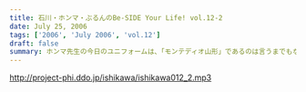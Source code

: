 ```yaml
---
title: 石川・ホンマ・ぶるんのBe-SIDE Your Life! vol.12-2
date: July 25, 2006
tags: ['2006', 'July 2006', 'vol.12']
draft: false
summary: ホンマ先生の今日のユニフォームは、「モンテディオ山形」であるのは言うまでもない…。しかも、現行モデルユニを予約しているという噂。どこまでも、『はえぬき』なパーソナリティである。第二部は、たっぷりとコーナーいきまっせ〜〜NAMAE
---
```


http://project-phi.ddo.jp/ishikawa/ishikawa012_2.mp3
